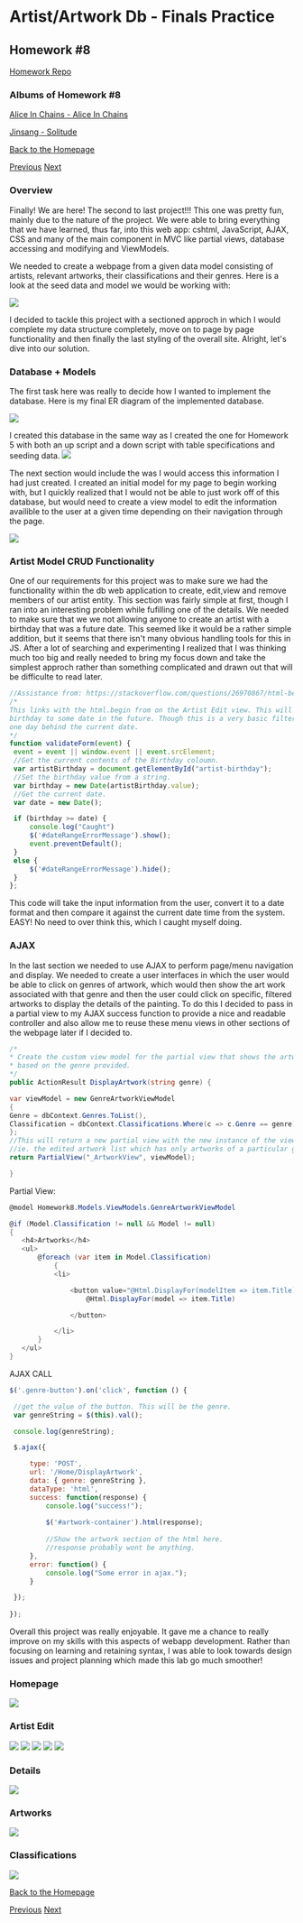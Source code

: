 # Artist/Artwork Db - Finals Practice

## Homework #8
[Homework Repo](https://github.com/sonicScape211/sonicScape211.github.io/tree/master/460hw/hw6)

### Albums of Homework #8
[Alice In Chains - Alice In Chains](https://www.youtube.com/watch?v=xFxfHwQrVWY&list=PLJhq8uea0BmYLbvaedD_C4qDuWZLZuQSK)

[Jinsang - Solitude](https://www.youtube.com/watch?v=NMLrVKZXdvE)

[Back to the Homepage](../../)

  [Previous](../hw7)
  [Next](../hw8)

### Overview
   Finally! We are here! The second to last project!!! This one was pretty fun, mainly due to the nature of the project. We were able to bring everything that we have learned, thus far, into this web app: cshtml, JavaScript, AJAX, CSS and many of the main component in MVC like partial views, database accessing and modifying and ViewModels.

   We needed to create a webpage from a given data model consisting of artists, relevant artworks, their classifications and their genres. Here is a look at the seed data and model we would be working with:
    
![](/ScreenShots/data-model.PNG)
    
   I decided to tackle this project with a sectioned approch in which I would complete my data structure completely, move on to page by page functionality and then finally the last styling of the overall site. Alright, let's dive into our solution.
   
### Database + Models
   The first task here was really to decide how I wanted to implement the database. Here is my final ER diagram of the implemented database.

![](/)

   I created this database in the same way as I created the one for Homework 5 with both an up script and a down script with table specifications and seeding data.
![](/db_UP.PNG)


   The next section would include the was I would access this information I had just created. I created an initial model for my page to begin working with, but I quickly realized that I would not be able to just work off of this database, but would need to create a view model to edit the information availible to the user at a given time depending on their navigation through the page.

![](/model-view.PNG)

### Artist Model CRUD Functionality

   One of our requirements for this project was to make sure we had the functionality within the db web application to create, edit,view and remove members of our artist entity. This section was fairly simple at first, though I ran into an interesting problem while fufilling one of the details. We needed to make sure that we we not allowing anyone to create an artist with a birthday that was a future date. This seemed like it would be a rather simple addition, but it seems that there isn't many obvious handling tools for this in JS. After a lot of searching and experimenting I realized that I was thinking much too big and really needed to bring my focus down and take the simplest approch rather than something complicated and drawn out that will be difficulte to read later.
   
   ```javascript
   //Assistance from: https://stackoverflow.com/questions/26970867/html-beginform-using-onsubmit-to-validate
/*
This links with the html.begin from on the Artist Edit view. This will prevent anyone from editing and artist's
birthday to some date in the future. Though this is a very basic filter as users can still enter dates which are
one day behind the current date.
*/
function validateForm(event) {
    event = event || window.event || event.srcElement;
    //Get the current contents of the Birthday coloumn.
    var artistBirthday = document.getElementById("artist-birthday");
    //Set the birthday value from a string.
    var birthday = new Date(artistBirthday.value);
    //Get the current date.
    var date = new Date();

    if (birthday >= date) {
        console.log("Caught")
        $('#dateRangeErrorMessage').show();
        event.preventDefault();
    }
    else {
        $('#dateRangeErrorMessage').hide();
    }
};
```
  This code will take the input information from the user, convert it to a date format and then compare it against the current date time from the system. EASY! No need to over think this, which I caught myself doing.
  
### AJAX
In the last section we needed to use AJAX to perform page/menu navigation and display. We needed to create a user interfaces in which the user would be able to click on genres of  artwork, which would then show the art work associated with that genre and then the user could click on specific, filtered artworks to display the details of the painting. To do this I decided to pass in a partial view to my AJAX success function to provide a nice and readable controller and also allow me to reuse these menu views in other sections of the webpage later if I decided to.
```csharp
/*
* Create the custom view model for the partial view that shows the artwork titles
* based on the genre provided.
*/
public ActionResult DisplayArtwork(string genre) {

var viewModel = new GenreArtworkViewModel
{
Genre = dbContext.Genres.ToList(),
Classification = dbContext.Classifications.Where(c => c.Genre == genre)
};
//This will return a new partial view with the new instance of the viewModel items.
//ie. the edited artwork list which has only artworks of a particular genre.
return PartialView("_ArtworkView", viewModel);

}
```
 Partial View:
 
 ```csharp
 @model Homework8.Models.ViewModels.GenreArtworkViewModel

@if (Model.Classification != null && Model != null)
{
    <h4>Artworks</h4>
    <ul>
        @foreach (var item in Model.Classification)
            {
            <li>

                <button value="@Html.DisplayFor(modelItem => item.Title)" class="artwork-button">
                    @Html.DisplayFor(model => item.Title)

                </button>

            </li>
        }
    </ul>
} 
   ```
   AJAX CALL
   ```javascript
$('.genre-button').on('click', function () {

    //get the value of the button. This will be the genre.
    var genreString = $(this).val();

    console.log(genreString);

    $.ajax({

        type: 'POST',
        url: '/Home/DisplayArtwork',
        data: { genre: genreString },
        dataType: 'html',
        success: function(response) {
            console.log("success!");
            
            $('#artwork-container').html(response);
            
            //Show the artwork section of the html here.
            //response probably wont be anything.
        },
        error: function() {
            console.log("Some error in ajax.");
        }

    });
    
});
```
 Overall this project was really enjoyable. It gave me a chance to really improve on my skills with this aspects of webapp development. Rather than focusing on learning and retaining syntax, I was able to look towards design issues and project planning which made this lab go much smoother!
 
 
### Homepage
![](/Homepage.PNG)

### Artist Edit
![](/EditPage.PNG)
![](/EditPage2.PNG)
![](/EditPage3.PNG)
![](/Delete.PNG)
![](/AfterDelete.PNG)

### Details
![](/Details.PNG)

### Artworks
![](/Artworks.PNG)

### Classifications
![](/Index.PNG)
 
  [Back to the Homepage](../../)

  [Previous](../hw7)
  [Next](../hw8)
 